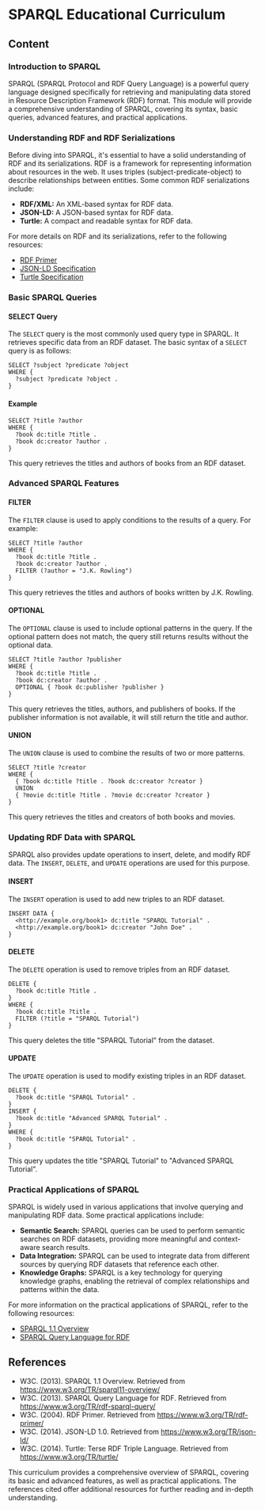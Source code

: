 # SPARQL Educational Curriculum

## Content

### Introduction to SPARQL

SPARQL (SPARQL Protocol and RDF Query Language) is a powerful query language designed specifically for retrieving and manipulating data stored in Resource Description Framework (RDF) format. This module will provide a comprehensive understanding of SPARQL, covering its syntax, basic queries, advanced features, and practical applications.

### Understanding RDF and RDF Serializations

Before diving into SPARQL, it's essential to have a solid understanding of RDF and its serializations. RDF is a framework for representing information about resources in the web. It uses triples (subject-predicate-object) to describe relationships between entities. Some common RDF serializations include:

- **RDF/XML:** An XML-based syntax for RDF data.
- **JSON-LD:** A JSON-based syntax for RDF data.
- **Turtle:** A compact and readable syntax for RDF data.

For more details on RDF and its serializations, refer to the following resources:
- [RDF Primer](https://www.w3.org/TR/rdf-primer/)
- [JSON-LD Specification](https://www.w3.org/TR/json-ld/)
- [Turtle Specification](https://www.w3.org/TR/turtle/)

### Basic SPARQL Queries

#### SELECT Query

The `SELECT` query is the most commonly used query type in SPARQL. It retrieves specific data from an RDF dataset. The basic syntax of a `SELECT` query is as follows:

```sparql
SELECT ?subject ?predicate ?object
WHERE {
  ?subject ?predicate ?object .
}
```

#### Example

```sparql
SELECT ?title ?author
WHERE {
  ?book dc:title ?title .
  ?book dc:creator ?author .
}
```

This query retrieves the titles and authors of books from an RDF dataset.

### Advanced SPARQL Features

#### FILTER

The `FILTER` clause is used to apply conditions to the results of a query. For example:

```sparql
SELECT ?title ?author
WHERE {
  ?book dc:title ?title .
  ?book dc:creator ?author .
  FILTER (?author = "J.K. Rowling")
}
```

This query retrieves the titles and authors of books written by J.K. Rowling.

#### OPTIONAL

The `OPTIONAL` clause is used to include optional patterns in the query. If the optional pattern does not match, the query still returns results without the optional data.

```sparql
SELECT ?title ?author ?publisher
WHERE {
  ?book dc:title ?title .
  ?book dc:creator ?author .
  OPTIONAL { ?book dc:publisher ?publisher }
}
```

This query retrieves the titles, authors, and publishers of books. If the publisher information is not available, it will still return the title and author.

#### UNION

The `UNION` clause is used to combine the results of two or more patterns.

```sparql
SELECT ?title ?creator
WHERE {
  { ?book dc:title ?title . ?book dc:creator ?creator }
  UNION
  { ?movie dc:title ?title . ?movie dc:creator ?creator }
}
```

This query retrieves the titles and creators of both books and movies.

### Updating RDF Data with SPARQL

SPARQL also provides update operations to insert, delete, and modify RDF data. The `INSERT`, `DELETE`, and `UPDATE` operations are used for this purpose.

#### INSERT

The `INSERT` operation is used to add new triples to an RDF dataset.

```sparql
INSERT DATA {
  <http://example.org/book1> dc:title "SPARQL Tutorial" .
  <http://example.org/book1> dc:creator "John Doe" .
}
```

#### DELETE

The `DELETE` operation is used to remove triples from an RDF dataset.

```sparql
DELETE {
  ?book dc:title ?title .
}
WHERE {
  ?book dc:title ?title .
  FILTER (?title = "SPARQL Tutorial")
}
```

This query deletes the title "SPARQL Tutorial" from the dataset.

#### UPDATE

The `UPDATE` operation is used to modify existing triples in an RDF dataset.

```sparql
DELETE {
  ?book dc:title "SPARQL Tutorial" .
}
INSERT {
  ?book dc:title "Advanced SPARQL Tutorial" .
}
WHERE {
  ?book dc:title "SPARQL Tutorial" .
}
```

This query updates the title "SPARQL Tutorial" to "Advanced SPARQL Tutorial".

### Practical Applications of SPARQL

SPARQL is widely used in various applications that involve querying and manipulating RDF data. Some practical applications include:

- **Semantic Search:** SPARQL queries can be used to perform semantic searches on RDF datasets, providing more meaningful and context-aware search results.
- **Data Integration:** SPARQL can be used to integrate data from different sources by querying RDF datasets that reference each other.
- **Knowledge Graphs:** SPARQL is a key technology for querying knowledge graphs, enabling the retrieval of complex relationships and patterns within the data.

For more information on the practical applications of SPARQL, refer to the following resources:
- [SPARQL 1.1 Overview](https://www.w3.org/TR/sparql11-overview/)
- [SPARQL Query Language for RDF](https://www.w3.org/TR/rdf-sparql-query/)

## References

- W3C. (2013). SPARQL 1.1 Overview. Retrieved from https://www.w3.org/TR/sparql11-overview/
- W3C. (2013). SPARQL Query Language for RDF. Retrieved from https://www.w3.org/TR/rdf-sparql-query/
- W3C. (2004). RDF Primer. Retrieved from https://www.w3.org/TR/rdf-primer/
- W3C. (2014). JSON-LD 1.0. Retrieved from https://www.w3.org/TR/json-ld/
- W3C. (2014). Turtle: Terse RDF Triple Language. Retrieved from https://www.w3.org/TR/turtle/

This curriculum provides a comprehensive overview of SPARQL, covering its basic and advanced features, as well as practical applications. The references cited offer additional resources for further reading and in-depth understanding.